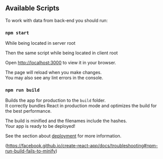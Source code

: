 ## Available Scripts

To work with data from back-end you should run:

### `npm start`

While being located in server root

Then the same script while being located in client root

Open [http://localhost:3000](http://localhost:3000) to view it in your browser.

The page will reload when you make changes.\
You may also see any lint errors in the console.

### `npm run build`

Builds the app for production to the `build` folder.\
It correctly bundles React in production mode and optimizes the build for the best performance.

The build is minified and the filenames include the hashes.\
Your app is ready to be deployed!

See the section about [deployment](https://facebook.github.io/create-react-app/docs/deployment) for more information.

(https://facebook.github.io/create-react-app/docs/troubleshooting#npm-run-build-fails-to-minify)
